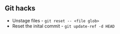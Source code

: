 ## Git hacks

* Unstage files - ``` git reset -- <file glob> ```
* Reset the inital commit - ``` git update-ref -d HEAD ```